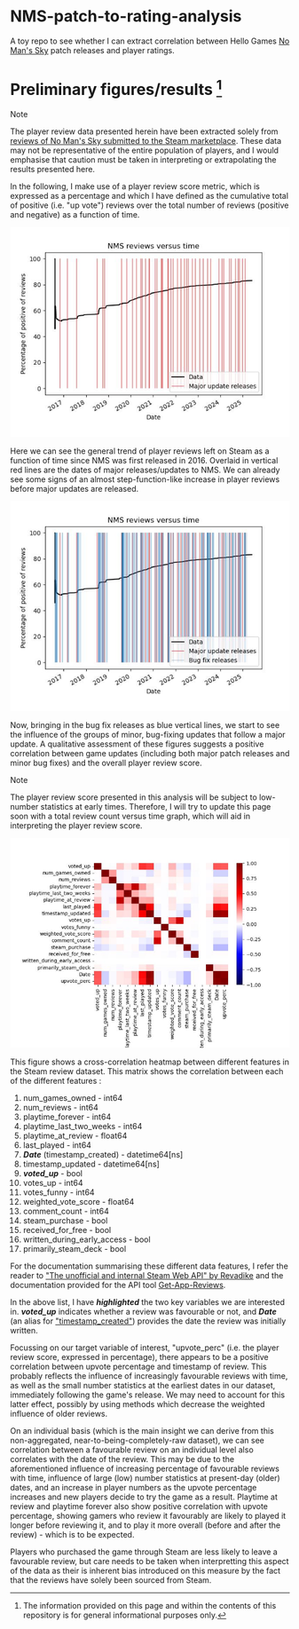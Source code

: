 # NMS-patch-to-rating-analysis

A toy repo to see whether I can extract correlation between Hello Games [No Man's Sky](https://www.nomanssky.com/) patch releases and player ratings.

# Preliminary figures/results [^1]

> [!NOTE]
> The player review data presented herein have been extracted solely from [reviews of No Man's Sky submitted to the Steam marketplace](https://store.steampowered.com/app/275850/No_Mans_Sky/). These data may not be representative of the entire population of players, and I would emphasise that caution must be taken in interpreting or extrapolating the results presented here.

In the following, I make use of a player review score metric, which is expressed as a percentage and which I have defined as the cumulative total of positive (i.e. "up vote") reviews over the total number of reviews (positive and negative) as a function of time.

!['NMS review score and major releases timeline'](https://github.com/ATHannington/NMS-patch-to-rating-analysis/blob/main/Figures/NMS-review-score-vs-time_major-releases.jpg?v_30-07-2025|Major-release-timeline)

Here we can see the general trend of player reviews left on Steam as a function of time since NMS was first released in 2016. Overlaid in vertical red lines are the dates of major releases/updates to NMS. We can already see some signs of an almost step-function-like increase in player reviews before major updates are released.

!['NMS review score and timeline of all major and minor releases'](https://github.com/ATHannington/NMS-patch-to-rating-analysis/blob/main/Figures/NMS-review-score-vs-time_all-releases.jpg?v_30-07-2025|All-releases-timeline)

Now, bringing in the bug fix releases as blue vertical lines, we start to see the influence of the groups of minor, bug-fixing updates that follow a major update. A qualitative assessment of these figures suggests a positive correlation between game updates (including both major patch releases and minor bug fixes) and the overall player review score.

> [!NOTE]
> The player review score presented in this analysis will be subject to low-number statistics at early times. Therefore, I will try to update this page soon with a total review count versus time graph, which will aid in interpreting the player review score.

!['NMS review dataset cross correlation heatmap'](https://github.com/ATHannington/NMS-patch-to-rating-analysis/blob/main/Figures/NMS-review-data-cross-correlation-matrix-heatmap.jpg?v_30-07-2025|Review-dataset-cross-correlation-heatmap)

This figure shows a cross-correlation heatmap between different features in the Steam review dataset. This matrix shows the correlation between each of the different features :

1.   num_games_owned              -  int64         
2.   num_reviews                  -  int64         
3.   playtime_forever             -  int64         
4.   playtime_last_two_weeks      -  int64         
5.   playtime_at_review           -  float64       
6.   last_played                  -  int64         
7.   _**Date**_ (timestamp_created)            -  datetime64[ns]
8.   timestamp_updated            -  datetime64[ns]
9.   _**voted_up**_                     -  bool          
10.  votes_up                     -  int64         
11.  votes_funny                  -  int64         
12.  weighted_vote_score          -  float64       
13.  comment_count                -  int64         
14.  steam_purchase               -  bool          
15.  received_for_free            -  bool          
16.  written_during_early_access  -  bool          
17.  primarily_steam_deck         -  bool 

For the documentation summarising these different data features, I refer the reader to ["The unofficial and internal Steam Web API" by Revadike](https://github.com/Revadike/InternalSteamWebAPI) and the documentation provided for the API tool [Get-App-Reviews](https://github.com/Revadike/InternalSteamWebAPI/wiki/Get-App-Reviews).

In the above list, I have _**highlighted**_ the two key variables we are interested in. _**voted_up**_ indicates whether a review was favourable or not, and _**Date**_ (an alias for ["timestamp_created"](https://github.com/Revadike/InternalSteamWebAPI/wiki/Get-App-Reviews)) provides the date the review was initially written.

Focussing on our target variable of interest, "upvote_perc" (i.e. the player review score, expressed in percentage), there appears to be a positive correlation between upvote percentage and timestamp of review. This probably reflects the influence of increasingly favourable reviews with time, as well as the small number statistics at the earliest dates in our dataset, immediately following the game's release. We may need to account for this latter effect, possibly by using methods which decrease the weighted influence of older reviews.

On an individual basis (which is the main insight we can derive from this non-aggregated, near-to-being-completely-raw dataset), we can see correlation between a favourable review on an individual level also correlates with the date of the review. This may be due to the aforementioned influence of increasing percentage of favourable reviews with time, influence of large (low) number statistics at present-day (older) dates, and an increase in player numbers as the upvote percentage increases and new players decide to try the game as a result. Playtime at review and playtime forever also show positive correlation with upvote percentage, showing gamers who review it favourably are likely to played it longer before reviewing it, and to play it more overall (before and after the review) - which is to be expected. 

Players who purchased the game through Steam are less likely to leave a favourable review, but care needs to be taken when interpretting this aspect of the data as their is inherent bias introduced on this measure by the fact that the reviews have solely been sourced from Steam.

[^1]: The information provided on this page and within the contents of this repository is for general informational purposes only.
